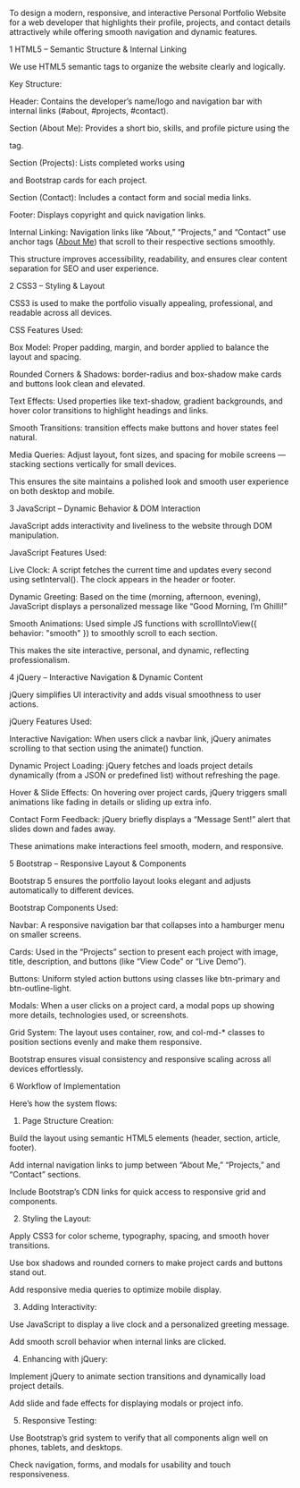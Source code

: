 To design a modern, responsive, and interactive Personal Portfolio Website for a web developer that highlights their profile, projects, and contact details attractively while offering smooth navigation and dynamic features.

1️ HTML5 – Semantic Structure & Internal Linking

We use HTML5 semantic tags to organize the website clearly and logically.

Key Structure:

Header: Contains the developer’s name/logo and navigation bar with internal links (#about, #projects, #contact).

Section (About Me): Provides a short bio, skills, and profile picture using the <section> tag.

Section (Projects): Lists completed works using <article> and Bootstrap cards for each project.

Section (Contact): Includes a contact form and social media links.

Footer: Displays copyright and quick navigation links.

Internal Linking:
Navigation links like “About,” “Projects,” and “Contact” use anchor tags (<a href="#about">About Me</a>) that scroll to their respective sections smoothly.

 This structure improves accessibility, readability, and ensures clear content separation for SEO and user experience.

2️ CSS3 – Styling & Layout

CSS3 is used to make the portfolio visually appealing, professional, and readable across all devices.

CSS Features Used:

Box Model: Proper padding, margin, and border applied to balance the layout and spacing.

Rounded Corners & Shadows: border-radius and box-shadow make cards and buttons look clean and elevated.

Text Effects: Used properties like text-shadow, gradient backgrounds, and hover color transitions to highlight headings and links.

Smooth Transitions: transition effects make buttons and hover states feel natural.

Media Queries: Adjust layout, font sizes, and spacing for mobile screens — stacking sections vertically for small devices.

 This ensures the site maintains a polished look and smooth user experience on both desktop and mobile.

3️ JavaScript – Dynamic Behavior & DOM Interaction

JavaScript adds interactivity and liveliness to the website through DOM manipulation.

JavaScript Features Used:

Live Clock: A script fetches the current time and updates every second using setInterval(). The clock appears in the header or footer.

Dynamic Greeting: Based on the time (morning, afternoon, evening), JavaScript displays a personalized message like “Good Morning, I’m Ghilli!”

Smooth Animations: Used simple JS functions with scrollIntoView({ behavior: "smooth" }) to smoothly scroll to each section.

 This makes the site interactive, personal, and dynamic, reflecting professionalism.

4️ jQuery – Interactive Navigation & Dynamic Content

jQuery simplifies UI interactivity and adds visual smoothness to user actions.

jQuery Features Used:

Interactive Navigation: When users click a navbar link, jQuery animates scrolling to that section using the animate() function.

Dynamic Project Loading: jQuery fetches and loads project details dynamically (from a JSON or predefined list) without refreshing the page.

Hover & Slide Effects: On hovering over project cards, jQuery triggers small animations like fading in details or sliding up extra info.

Contact Form Feedback: jQuery briefly displays a “Message Sent!” alert that slides down and fades away.

 These animations make interactions feel smooth, modern, and responsive.

5️ Bootstrap – Responsive Layout & Components

Bootstrap 5 ensures the portfolio layout looks elegant and adjusts automatically to different devices.

Bootstrap Components Used:

Navbar: A responsive navigation bar that collapses into a hamburger menu on smaller screens.

Cards: Used in the “Projects” section to present each project with image, title, description, and buttons (like “View Code” or “Live Demo”).

Buttons: Uniform styled action buttons using classes like btn-primary and btn-outline-light.

Modals: When a user clicks on a project card, a modal pops up showing more details, technologies used, or screenshots.

Grid System: The layout uses container, row, and col-md-* classes to position sections evenly and make them responsive.

 Bootstrap ensures visual consistency and responsive scaling across all devices effortlessly.

6️ Workflow of Implementation

Here’s how the system flows:

1. Page Structure Creation:

Build the layout using semantic HTML5 elements (header, section, article, footer).

Add internal navigation links to jump between “About Me,” “Projects,” and “Contact” sections.

Include Bootstrap’s CDN links for quick access to responsive grid and components.

2. Styling the Layout:

Apply CSS3 for color scheme, typography, spacing, and smooth hover transitions.

Use box shadows and rounded corners to make project cards and buttons stand out.

Add responsive media queries to optimize mobile display.

3. Adding Interactivity:

Use JavaScript to display a live clock and a personalized greeting message.

Add smooth scroll behavior when internal links are clicked.

4. Enhancing with jQuery:

Implement jQuery to animate section transitions and dynamically load project details.

Add slide and fade effects for displaying modals or project info.

5. Responsive Testing:

Use Bootstrap’s grid system to verify that all components align well on phones, tablets, and desktops.

Check navigation, forms, and modals for usability and touch responsiveness.
